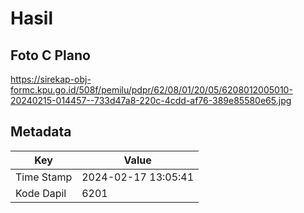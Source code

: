 # Hasil

## Foto C Plano

https://sirekap-obj-formc.kpu.go.id/508f/pemilu/pdpr/62/08/01/20/05/6208012005010-20240215-014457--733d47a8-220c-4cdd-af76-389e85580e65.jpg


## Metadata

| Key        | Value               |
| ---------- | ------------------- |
| Time Stamp | 2024-02-17 13:05:41 |
| Kode Dapil | 6201                |



